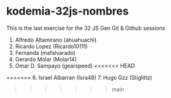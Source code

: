 # kodemia-32js-nombres

This is the last exercise for the 32 JS Gen Git &amp; Github sessions



1. Alfredo Altamirano (ahuahuachi)
2. Ricardo Lopez (Ricardo10111)
3. Fernanda (mafalvarado)
4. Gerardo Molar (Molar14)
5. Omar D. Sampayo (gearspeed)
<<<<<<< HEAD

=======
6. Israel Albarran (Isra48)
7. Hugo Gzz (Stiglittz)
>>>>>>> main
